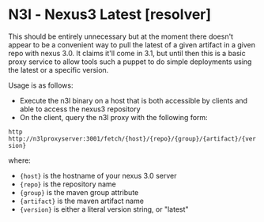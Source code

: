 # N3l - Nexus3 Latest [resolver]

This should be entirely unnecessary but at the moment there doesn't appear to be
a convenient way to pull the latest of a given artifact in a given repo with
nexus 3.0. It claims it'll come in 3.1, but until then this is a basic proxy
service to allow tools such a puppet to do simple deployments using the latest
or a specific version.

Usage is as follows:

* Execute the n3l binary on a host that is both accessible by clients and able to access the nexus3 repository
* On the client, query the n3l proxy with the following form:

`http http://n3lproxyserver:3001/fetch/{host}/{repo}/{group}/{artifact}/{version}`

where:

* `{host}` is the hostname of your nexus 3.0 server
* `{repo}` is the repository name
* `{group}` is the maven group attribute
* `{artifact}` is the maven artifact name
* `{version}` is either a literal version string, or "latest"
